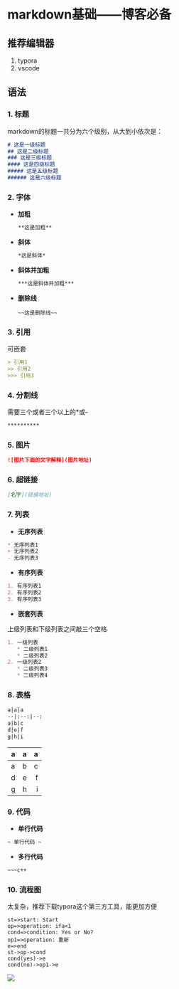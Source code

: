 
# markdown基础——博客必备

## 推荐编辑器

1. typora
2. vscode

## 语法

### 1. 标题

markdown的标题一共分为六个级别，从大到小依次是：

~~~markdown
# 这是一级标题
## 这是二级标题
### 这是三级标题
#### 这是四级标题
##### 这是五级标题
###### 这是六级标题
~~~

### 2. 字体

* **加粗**

  ~~~markdown
  **这是加粗**
  ~~~

* **斜体**

  ~~~markdown
  *这是斜体*
  ~~~

* **斜体并加粗**

  ~~~markdown
  ***这是斜体并加粗***
  ~~~

* **删除线**

  ~~~mark
  ~~这是删除线~~
  ~~~

### 3. 引用

可嵌套

~~~markdown
> 引用1
>> 引用2
>>> 引用3
~~~

### 4. 分割线

需要三个或者三个以上的*或-

~~~markdown
**********
~~~

### 5. 图片

~~~markdown
![图片下面的文字解释](图片地址)
~~~

### 6. 超链接

~~~markdown
[名字](链接地址)
~~~

### 7. 列表

* **无序列表**

~~~markdown
* 无序列表1
+ 无序列表2
- 无序列表3
~~~

* **有序列表**

~~~ markdown
1. 有序列表1
2. 有序列表2
3. 有序列表3
~~~

* **嵌套列表**

上级列表和下级列表之间敲三个空格

~~~ markdown
1. 一级列表
   * 二级列表1
   * 二级列表2
2. 一级列表2
   * 二级列表3
   * 二级列表4
~~~

### 8. 表格

~~~markdown
a|a|a
--|:--:|--:
a|b|c
d|e|f
g|h|i
~~~

a|a|a
-|:-:|-:
a|b|c
d|e|f
g|h|i

### 9. 代码

* **单行代码**

~~~markdown
~ 单行代码 ~
~~~

* **多行代码**

~~~markdown
​~~~c++
~~~

### 10. 流程图

太复杂，推荐下载typora这个第三方工具，能更加方便

```markdowm
st=>start: Start
op=>operation: ifa<1
cond=>condition: Yes or No?
op1=>operation: 重新
e=>end
st->op->cond
cond(yes)->e
cond(no)->op1->e
```

![](https://jack-blog-img.obs.cn-north-4.myhuaweicloud.com/github-page/img20220521225226.png)

